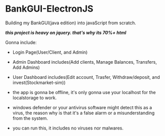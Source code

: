 # BankGUI-ElectronJS
Building my BankGUI(java edition) into javaScript from scratch.


***this project is heavy on jquery. that's why its 70%+ html***

Gonna include:
- Login Page(User/Client, and Admin)
- Admin Dashboard includes(Add clients, Manage Balances, Transfers, Add Admins)
- User Dashboard includes(Edit account, Trasfer, Withdraw/deposit, and invest(Stockmarket-sim))

- the app is gonna be offline, it's only gonna use your localhost for the localstorage to work.
- windows defender or your antivirus software might detect this as a virus, the reason why is that it's a false alarm or a misunderstanding from the system.
- you can run this, it includes no viruses nor malwares.
